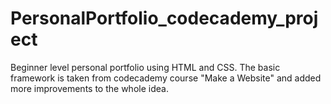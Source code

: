 # PersonalPortfolio_codecademy_project
Beginner level personal portfolio using HTML and CSS. The basic framework is taken from codecademy course "Make a Website" and added more improvements to the whole idea.
